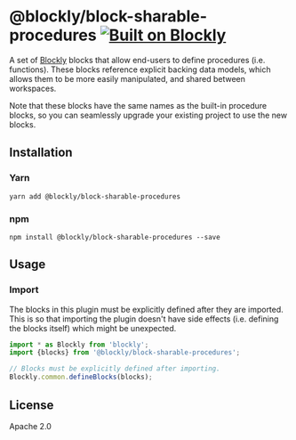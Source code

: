 # @blockly/block-sharable-procedures [![Built on Blockly](https://tinyurl.com/built-on-blockly)](https://github.com/google/blockly)

A set of [Blockly](https://www.npmjs.com/package/blockly) blocks that allow
end-users to define procedures (i.e. functions). These blocks reference explicit
backing data models, which allows them to be more easily manipulated, and shared
between workspaces.

Note that these blocks have the same names as the built-in procedure blocks, so
you can seamlessly upgrade your existing project to use the new blocks.

## Installation

### Yarn
```
yarn add @blockly/block-sharable-procedures
```

### npm
```
npm install @blockly/block-sharable-procedures --save
```

## Usage

### Import

The blocks in this plugin must be explicitly defined after they are imported.
This is so that importing the plugin doesn't have side effects (i.e. defining
the blocks itself) which might be unexpected.

```js
import * as Blockly from 'blockly';
import {blocks} from '@blockly/block-sharable-procedures';

// Blocks must be explicitly defined after importing.
Blockly.common.defineBlocks(blocks);
```

## License
Apache 2.0
